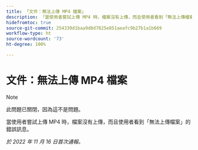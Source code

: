 ```yaml
---
title: 「文件：無法上傳 MP4 檔案」
description: 「當使用者嘗試上傳 MP4 時，檔案沒有上傳，而且使用者看到「無法上傳檔案」的錯誤訊息。」
hidefromtoc: true
source-git-commit: 254339d1baa9d8d7825e851aeafc9b27b1a1b669
workflow-type: ht
source-wordcount: '73'
ht-degree: 100%

---
```



# 文件：無法上傳 MP4 檔案

>[!NOTE]
>
>此問題已關閉，因為這不是問題。

當使用者嘗試上傳 MP4 時，檔案沒有上傳，而且使用者看到「無法上傳檔案」的錯誤訊息。

_於 2022 年 11 月 16 日首次通報。_

